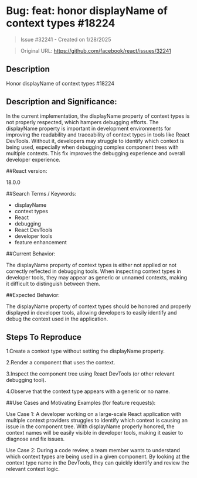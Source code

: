 # Bug: feat: honor displayName of context types #18224

> Issue #32241 - Created on 1/28/2025

> Original URL: https://github.com/facebook/react/issues/32241

## Description

Honor displayName of context types #18224

## Description and Significance:

In the current implementation, the displayName property of context types is not properly respected, which hampers debugging efforts. The displayName property is important in development environments for improving the readability and traceability of context types in tools like React DevTools. Without it, developers may struggle to identify which context is being used, especially when debugging complex component trees with multiple contexts. This fix improves the debugging experience and overall developer experience.

##React version:

18.0.0

##Search Terms / Keywords:

- displayName
- context types
- React
- debugging
- React DevTools
- developer tools
- feature enhancement

##Current Behavior: 

The displayName property of context types is either not applied or not correctly reflected in debugging tools. When inspecting context types in developer tools, they may appear as generic or unnamed contexts, making it difficult to distinguish between them.

##Expected Behavior: 

The displayName property of context types should be honored and properly displayed in developer tools, allowing developers to easily identify and debug the context used in the application.

## Steps To Reproduce

1.Create a context type without setting the displayName property.

2.Render a component that uses the context.

3.Inspect the component tree using React DevTools (or other relevant debugging tool).

4.Observe that the context type appears with a generic or no name.

##Use Cases and Motivating Examples (for feature requests):

Use Case 1: A developer working on a large-scale React application with multiple context providers struggles to identify which context is causing an issue in the component tree. With displayName properly honored, the context names will be easily visible in developer tools, making it easier to diagnose and fix issues.

Use Case 2: During a code review, a team member wants to understand which context types are being used in a given component. By looking at the context type name in the DevTools, they can quickly identify and review the relevant context logic.

